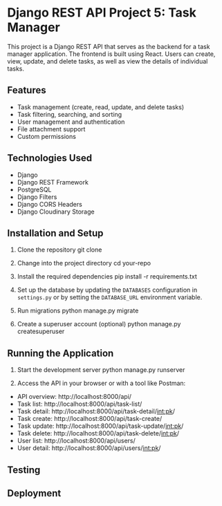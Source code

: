 # Django REST API Project 5: Task Manager

This project is a Django REST API that serves as the backend for a task manager application. The frontend is built using React. Users can create, view, update, and delete tasks, as well as view the details of individual tasks.

## Features

- Task management (create, read, update, and delete tasks)
- Task filtering, searching, and sorting
- User management and authentication
- File attachment support
- Custom permissions

## Technologies Used

- Django
- Django REST Framework
- PostgreSQL
- Django Filters
- Django CORS Headers
- Django Cloudinary Storage

## Installation and Setup

1. Clone the repository
git clone 

2. Change into the project directory
cd your-repo

3. Install the required dependencies
pip install -r requirements.txt

4. Set up the database by updating the `DATABASES` configuration in `settings.py` or by setting the `DATABASE_URL` environment variable.

5. Run migrations
python manage.py migrate


7. Create a superuser account (optional)
python manage.py createsuperuser


## Running the Application

1. Start the development server
python manage.py runserver


2. Access the API in your browser or with a tool like Postman:
- API overview: http://localhost:8000/api/
- Task list: http://localhost:8000/api/task-list/
- Task detail: http://localhost:8000/api/task-detail/<int:pk>/
- Task create: http://localhost:8000/api/task-create/
- Task update: http://localhost:8000/api/task-update/<int:pk>/
- Task delete: http://localhost:8000/api/task-delete/<int:pk>/
- User list: http://localhost:8000/api/users/
- User detail: http://localhost:8000/api/users/<int:pk>/

## Testing


## Deployment

